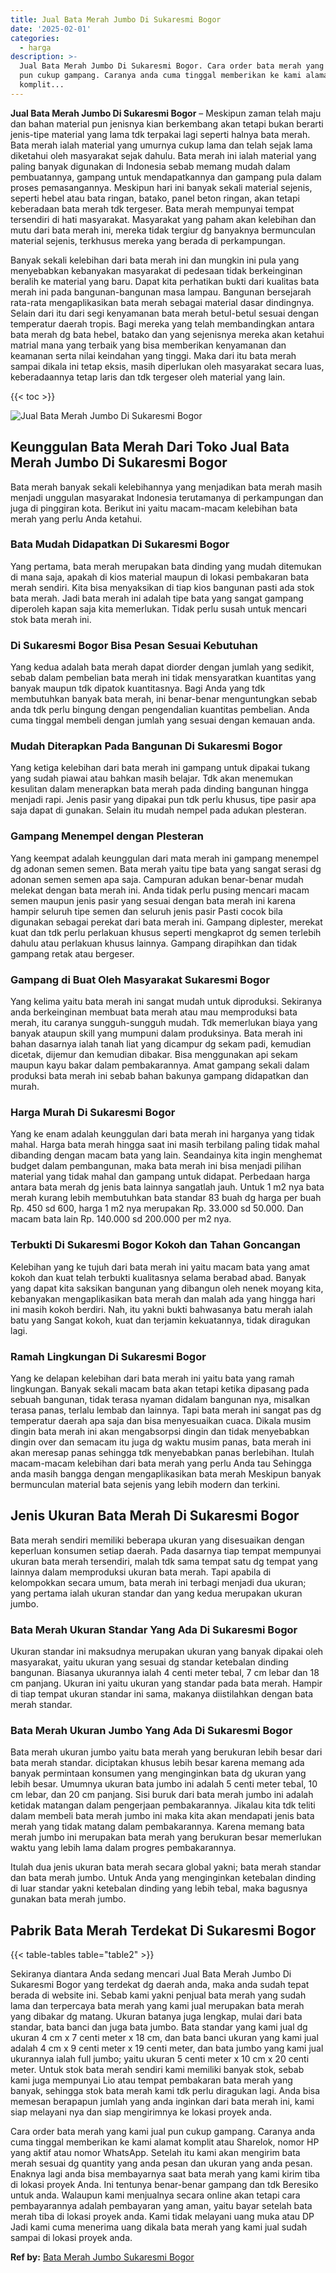 ```yaml
---
title: Jual Bata Merah Jumbo Di Sukaresmi Bogor
date: '2025-02-01'
categories:
  - harga
description: >-
  Jual Bata Merah Jumbo Di Sukaresmi Bogor. Cara order bata merah yang kami jual
  pun cukup gampang. Caranya anda cuma tinggal memberikan ke kami alamat
  komplit...
---
```


**Jual Bata Merah Jumbo Di Sukaresmi Bogor** – Meskipun zaman telah maju dan bahan material pun jenisnya kian berkembang akan tetapi bukan berarti jenis-tipe material yang lama tdk terpakai lagi seperti halnya bata merah. Bata merah ialah material yang umurnya cukup lama dan telah sejak lama diketahui oleh masyarakat sejak dahulu. Bata merah ini ialah material yang paling banyak digunakan di Indonesia sebab memang mudah dalam pembuatannya, gampang untuk mendapatkannya dan gampang pula dalam proses pemasangannya. Meskipun hari ini banyak sekali material sejenis, seperti hebel atau bata ringan, batako, panel beton ringan, akan tetapi keberadaan bata merah tdk tergeser. Bata merah mempunyai tempat tersendiri di hati masyarakat. Masyarakat yang paham akan kelebihan dan mutu dari bata merah ini, mereka tidak tergiur dg banyaknya bermunculan material sejenis, terkhusus mereka yang berada di perkampungan.

Banyak sekali kelebihan dari bata merah ini dan mungkin ini pula yang menyebabkan kebanyakan masyarakat di pedesaan tidak berkeinginan beralih ke material yang baru. Dapat kita perhatikan bukti dari kualitas bata merah ini pada bangunan-bangunan masa lampau. Bangunan bersejarah rata-rata mengaplikasikan bata merah sebagai material dasar dindingnya. Selain dari itu dari segi kenyamanan bata merah betul-betul sesuai dengan temperatur daerah tropis. Bagi mereka yang telah membandingkan antara bata merah dg bata hebel, batako dan yang sejenisnya mereka akan ketahui matrial mana yang terbaik yang bisa memberikan kenyamanan dan keamanan serta nilai keindahan yang tinggi. Maka dari itu bata merah sampai dikala ini tetap eksis, masih diperlukan oleh masyarakat secara luas, keberadaannya tetap laris dan tdk tergeser oleh material yang lain.

{{< toc >}}

![Jual Bata Merah Jumbo Di Sukaresmi Bogor](/images/jual-bata-merah-29.png)

## Keunggulan Bata Merah Dari Toko Jual Bata Merah Jumbo Di Sukaresmi Bogor

Bata merah banyak sekali kelebihannya yang menjadikan bata merah masih menjadi unggulan masyarakat Indonesia terutamanya di perkampungan dan juga di pinggiran kota. Berikut ini yaitu macam-macam kelebihan bata merah yang perlu Anda ketahui.

### Bata Mudah Didapatkan Di Sukaresmi Bogor

Yang pertama, bata merah merupakan bata dinding yang mudah ditemukan di mana saja, apakah di kios material maupun di lokasi pembakaran bata merah sendiri. Kita bisa menyaksikan di tiap kios bangunan pasti ada stok bata merah. Jadi bata merah ini adalah tipe bata yang sangat gampang diperoleh kapan saja kita memerlukan. Tidak perlu susah untuk mencari stok bata merah ini.

### Di Sukaresmi Bogor Bisa Pesan Sesuai Kebutuhan

Yang kedua adalah bata merah dapat diorder dengan jumlah yang sedikit, sebab dalam pembelian bata merah ini tidak mensyaratkan kuantitas yang banyak maupun tdk dipatok kuantitasnya. Bagi Anda yang tdk membutuhkan banyak bata merah, ini benar-benar menguntungkan sebab anda tdk perlu bingung dengan pengendalian kuantitas pembelian. Anda cuma tinggal membeli dengan jumlah yang sesuai dengan kemauan anda.

### Mudah Diterapkan Pada Bangunan Di Sukaresmi Bogor

Yang ketiga kelebihan dari bata merah ini gampang untuk dipakai tukang yang sudah piawai atau bahkan masih belajar. Tdk akan menemukan kesulitan dalam menerapkan bata merah pada dinding bangunan hingga menjadi rapi. Jenis pasir yang dipakai pun tdk perlu khusus, tipe pasir apa saja dapat di gunakan. Selain itu mudah nempel pada adukan plesteran.

### Gampang Menempel dengan Plesteran

Yang keempat adalah keunggulan dari mata merah ini gampang menempel dg adonan semen semen. Bata merah yaitu tipe bata yang sangat serasi dg adonan semen semen apa saja. Campuran adukan benar-benar mudah melekat dengan bata merah ini. Anda tidak perlu pusing mencari macam semen maupun jenis pasir yang sesuai dengan bata merah ini karena hampir seluruh tipe semen dan seluruh jenis pasir Pasti cocok bila digunakan sebagai perekat dari bata merah ini. Gampang diplester, merekat kuat dan tdk perlu perlakuan khusus seperti mengkaprot dg semen terlebih dahulu atau perlakuan khusus lainnya. Gampang dirapihkan dan tidak gampang retak atau bergeser.

### Gampang di Buat Oleh Masyarakat Sukaresmi Bogor

Yang kelima yaitu bata merah ini sangat mudah untuk diproduksi. Sekiranya anda berkeinginan membuat bata merah atau mau memproduksi bata merah, itu caranya sungguh-sungguh mudah. Tdk memerlukan biaya yang banyak ataupun skill yang mumpuni dalam produksinya. Bata merah ini bahan dasarnya ialah tanah liat yang dicampur dg sekam padi, kemudian dicetak, dijemur dan kemudian dibakar. Bisa menggunakan api sekam maupun kayu bakar dalam pembakarannya. Amat gampang sekali dalam produksi bata merah ini sebab bahan bakunya gampang didapatkan dan murah.

### Harga Murah Di Sukaresmi Bogor

Yang ke enam adalah keunggulan dari bata merah ini harganya yang tidak mahal. Harga bata merah hingga saat ini masih terbilang paling tidak mahal dibanding dengan macam bata yang lain. Seandainya kita ingin menghemat budget dalam pembangunan, maka bata merah ini bisa menjadi pilihan material yang tidak mahal dan gampang untuk didapat. Perbedaan harga antara bata merah dg jenis bata lainnya sangatlah jauh. Untuk 1 m2 nya bata merah kurang lebih membutuhkan bata standar 83 buah dg harga per buah Rp. 450 sd 600, harga 1 m2 nya merupakan Rp. 33.000 sd 50.000. Dan macam bata lain Rp. 140.000 sd 200.000 per m2 nya.

### Terbukti Di Sukaresmi Bogor Kokoh dan Tahan Goncangan

Kelebihan yang ke tujuh dari bata merah ini yaitu macam bata yang amat kokoh dan kuat telah terbukti kualitasnya selama berabad abad. Banyak yang dapat kita saksikan bangunan yang dibangun oleh nenek moyang kita, kebanyakan mengaplikasikan bata merah dan malah ada yang hingga hari ini masih kokoh berdiri. Nah, itu yakni bukti bahwasanya batu merah ialah batu yang Sangat kokoh, kuat dan terjamin kekuatannya, tidak diragukan lagi.

### Ramah Lingkungan Di Sukaresmi Bogor

Yang ke delapan kelebihan dari bata merah ini yaitu bata yang ramah lingkungan. Banyak sekali macam bata akan tetapi ketika dipasang pada sebuah bangunan, tidak terasa nyaman didalam bangunan nya, misalkan terasa panas, terlalu lembab dan lainnya. Tapi bata merah ini sangat pas dg temperatur daerah apa saja dan bisa menyesuaikan cuaca. Dikala musim dingin bata merah ini akan mengabsorpsi dingin dan tidak menyebabkan dingin over dan semacam itu juga dg waktu musim panas, bata merah ini akan meresap panas sehingga tdk menyebabkan panas berlebihan. Itulah macam-macam kelebihan dari bata merah yang perlu Anda tau Sehingga anda masih bangga dengan mengaplikasikan bata merah Meskipun banyak bermunculan material bata sejenis yang lebih modern dan terkini.

## Jenis Ukuran Bata Merah Di Sukaresmi Bogor

Bata merah sendiri memiliki beberapa ukuran yang disesuaikan dengan keperluan konsumen setiap daerah. Pada dasarnya tiap tempat mempunyai ukuran bata merah tersendiri, malah tdk sama tempat satu dg tempat yang lainnya dalam memproduksi ukuran bata merah. Tapi apabila di kelompokkan secara umum, bata merah ini terbagi menjadi dua ukuran; yang pertama ialah ukuran standar dan yang kedua merupakan ukuran jumbo.

### Bata Merah Ukuran Standar Yang Ada Di Sukaresmi Bogor

Ukuran standar ini maksudnya merupakan ukuran yang banyak dipakai oleh masyarakat, yaitu ukuran yang sesuai dg standar ketebalan dinding bangunan. Biasanya ukurannya ialah 4 centi meter tebal, 7 cm lebar dan 18 cm panjang. Ukuran ini yaitu ukuran yang standar pada bata merah. Hampir di tiap tempat ukuran standar ini sama, makanya diistilahkan dengan bata merah standar.

### Bata Merah Ukuran Jumbo Yang Ada Di Sukaresmi Bogor

Bata merah ukuran jumbo yaitu bata merah yang berukuran lebih besar dari bata merah standar. diciptakan khusus lebih besar karena memang ada banyak permintaan konsumen yang menginginkan bata dg ukuran yang lebih besar. Umumnya ukuran bata jumbo ini adalah 5 centi meter tebal, 10 cm lebar, dan 20 cm panjang. Sisi buruk dari bata merah jumbo ini adalah ketidak matangan dalam pengerjaan pembakarannya. Jikalau kita tdk teliti dalam membeli bata merah jumbo ini maka kita akan mendapati jenis bata merah yang tidak matang dalam pembakarannya. Karena memang bata merah jumbo ini merupakan bata merah yang berukuran besar memerlukan waktu yang lebih lama dalam progres pembakarannya.

Itulah dua jenis ukuran bata merah secara global yakni; bata merah standar dan bata merah jumbo. Untuk Anda yang menginginkan ketebalan dinding di luar standar yakni ketebalan dinding yang lebih tebal, maka bagusnya gunakan bata merah jumbo.

## Pabrik Bata Merah Terdekat Di Sukaresmi Bogor

{{< table-tables table="table2" >}}

Sekiranya diantara Anda sedang mencari Jual Bata Merah Jumbo Di Sukaresmi Bogor yang terdekat dg daerah anda, maka anda sudah tepat berada di website ini. Sebab kami yakni penjual bata merah yang sudah lama dan terpercaya bata merah yang kami jual merupakan bata merah yang dibakar dg matang. Ukuran batanya juga lengkap, mulai dari bata standar, bata banci dan juga bata jumbo. Bata standar yang kami jual dg ukuran 4 cm x 7 centi meter x 18 cm, dan bata banci ukuran yang kami jual adalah 4 cm x 9 centi meter x 19 centi meter, dan bata jumbo yang kami jual ukurannya ialah full jumbo; yaitu ukuran 5 centi meter x 10 cm x 20 centi meter. Untuk stok bata merah sendiri kami memiliki banyak stok, sebab kami juga mempunyai Lio atau tempat pembakaran bata merah yang banyak, sehingga stok bata merah kami tdk perlu diragukan lagi. Anda bisa memesan berapapun jumlah yang anda inginkan dari bata merah ini, kami siap melayani nya dan siap mengirimnya ke lokasi proyek anda.

Cara order bata merah yang kami jual pun cukup gampang. Caranya anda cuma tinggal memberikan ke kami alamat komplit atau Sharelok, nomor HP yang aktif atau nomor WhatsApp. Setelah itu kami akan mengirim bata merah sesuai dg quantity yang anda pesan dan ukuran yang anda pesan. Enaknya lagi anda bisa membayarnya saat bata merah yang kami kirim tiba di lokasi proyek Anda. Ini tentunya benar-benar gampang dan tdk Beresiko untuk anda. Walaupun kami menjualnya secara online akan tetapi cara pembayarannya adalah pembayaran yang aman, yaitu bayar setelah bata merah tiba di lokasi proyek anda. Kami tidak melayani uang muka atau DP Jadi kami cuma menerima uang dikala bata merah yang kami jual sudah sampai di lokasi proyek anda.

**Ref by:** [Bata Merah Jumbo Sukaresmi Bogor](https://id.wikipedia.org/wiki/Bata)
